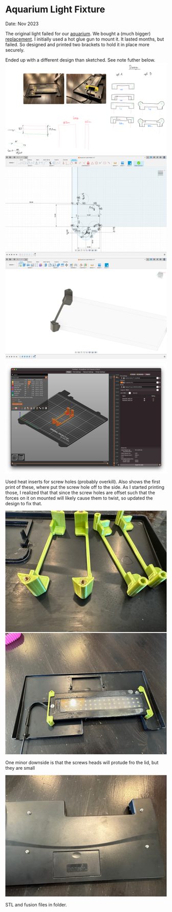# Aquarium Light Fixture
Date: Nov 2023

The original light failed for our [aquarium](https://www.petsmart.com/fish/tanks-aquariums-and-nets/aquariums/top-fin-essentials-aquarium-starter-kit-40713.html). We bought a (much bigger) [replacement](https://www.amazon.com/gp/product/B08SBPVXCW). I initially used a hot glue gun to mount it. It lasted months, but failed. So designed and printed two brackets to hold it in place more securely. 

Ended up with a different design than sketched. See note futher below.
![Initial sketching and measurements of model](sketch.png)
![Screenshot from Fusion](fusion2.png)
![Screenshot from Fusion](fusion1.png)

![Screenshot from Prusa Slicer](prusa.png)

Used heat inserts for screw holes (probably overkill).
Also shows the first print of these, where put the screw hole off to the side. As I started printing those, I realized that that since the screw holes are offset such that the forces on it on mounted will likely cause them to twist, so updated the design to fix that.

![3D printed parts](IMG_0816.jpeg)
![Mounted brackets on lid](IMG_0817.jpeg)

One minor downside is that the screws heads will protude fro the lid, but they are small 

![Top side of lid showing screw heads](IMG_0818.jpeg)

STL and fusion files in folder.
